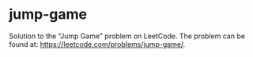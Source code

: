 # jump-game
Solution to the "Jump Game" problem on LeetCode. The problem can be found at: https://leetcode.com/problems/jump-game/.
